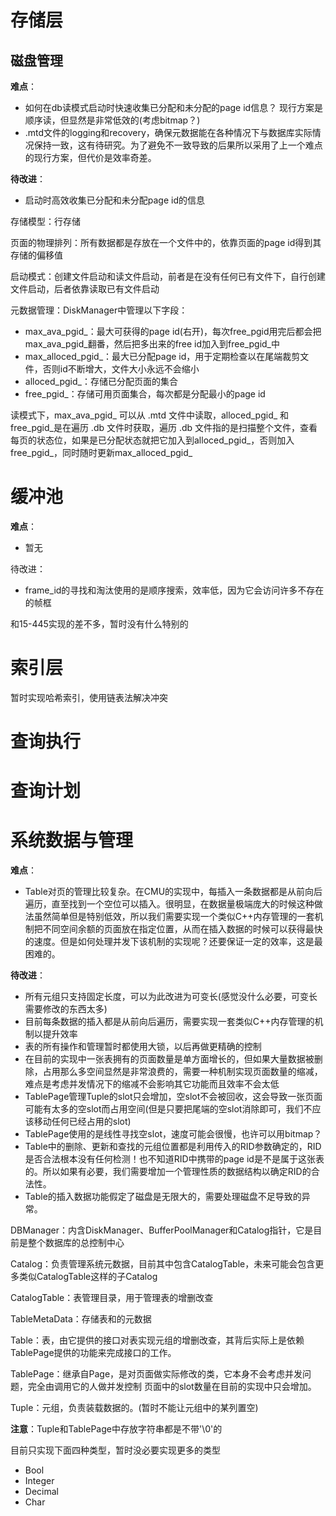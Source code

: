 # 存储层

## 磁盘管理

**难点**：
- 如何在db读模式启动时快速收集已分配和未分配的page id信息？ 现行方案是顺序读，但显然是非常低效的(考虑bitmap？)
- .mtd文件的logging和recovery，确保元数据能在各种情况下与数据库实际情况保持一致，这有待研究。为了避免不一致导致的后果所以采用了上一个难点的现行方案，但代价是效率奇差。

**待改进**：
- 启动时高效收集已分配和未分配page id的信息

存储模型：行存储

页面的物理排列：所有数据都是存放在一个文件中的，依靠页面的page id得到其存储的偏移值

启动模式：创建文件启动和读文件启动，前者是在没有任何已有文件下，自行创建文件启动，后者依靠读取已有文件启动

元数据管理：DiskManager中管理以下字段：
- max_ava_pgid_：最大可获得的page id(右开)，每次free_pgid用完后都会把max_ava_pgid_翻番，然后把多出来的free id加入到free_pgid_中
- max_alloced_pgid_：最大已分配page id，用于定期检查以在尾端裁剪文件，否则id不断增大，文件大小永远不会缩小
- alloced_pgid_：存储已分配页面的集合
- free_pgid_：存储可用页面集合，每次都是分配最小的page id

读模式下，max_ava_pgid_ 可以从 .mtd 文件中读取，alloced_pgid_ 和 free_pgid_是在遍历 .db 文件时获取，遍历 .db 文件指的是扫描整个文件，查看每页的状态位，如果是已分配状态就把它加入到alloced_pgid_，否则加入free_pgid_，同时随时更新max_alloced_pgid_

# 缓冲池

**难点**：
- 暂无

待改进：
- frame_id的寻找和淘汰使用的是顺序搜索，效率低，因为它会访问许多不存在的帧框

和15-445实现的差不多，暂时没有什么特别的

# 索引层

暂时实现哈希索引，使用链表法解决冲突

# 查询执行

# 查询计划

# 系统数据与管理

**难点**：
- Table对页的管理比较复杂。在CMU的实现中，每插入一条数据都是从前向后遍历，直至找到一个空位可以插入。很明显，在数据量极端庞大的时候这种做法虽然简单但是特别低效，所以我们需要实现一个类似C++内存管理的一套机制把不同空间余额的页面放在指定位置，从而在插入数据的时候可以获得最快的速度。但是如何处理并发下该机制的实现呢？还要保证一定的效率，这是最困难的。

**待改进**：
- 所有元组只支持固定长度，可以为此改进为可变长(感觉没什么必要，可变长需要修改的东西太多)
- 目前每条数据的插入都是从前向后遍历，需要实现一套类似C++内存管理的机制以提升效率
- 表的所有操作和管理暂时都使用大锁，以后再做更精确的控制
- 在目前的实现中一张表拥有的页面数量是单方面增长的，但如果大量数据被删除，占用那么多空间显然是非常浪费的，需要一种机制实现页面数量的缩减，难点是考虑并发情况下的缩减不会影响其它功能而且效率不会太低
- TablePage管理Tuple的slot只会增加，空slot不会被回收，这会导致一张页面可能有太多的空slot而占用空间(但是只要把尾端的空slot消除即可，我们不应该移动任何已经占用的slot)
- TablePage使用的是线性寻找空slot，速度可能会很慢，也许可以用bitmap？
- Table中的删除、更新和查找的元组位置都是利用传入的RID参数确定的，RID是否合法根本没有任何检测！也不知道RID中携带的page id是不是属于这张表的。所以如果有必要，我们需要增加一个管理性质的数据结构以确定RID的合法性。
- Table的插入数据功能假定了磁盘是无限大的，需要处理磁盘不足导致的异常。

DBManager：内含DiskManager、BufferPoolManager和Catalog指针，它是目前是整个数据库的总控制中心

Catalog：负责管理系统元数据，目前其中包含CatalogTable，未来可能会包含更多类似CatalogTable这样的子Catalog

CatalogTable：表管理目录，用于管理表的增删改查

TableMetaData：存储表和的元数据

Table：表，由它提供的接口对表实现元组的增删改查，其背后实际上是依赖TablePage提供的功能来完成接口的工作。

TablePage：继承自Page，是对页面做实际修改的类，它本身不会考虑并发问题，完全由调用它的人做并发控制
页面中的slot数量在目前的实现中只会增加。

Tuple：元组，负责装载数据的。(暂时不能让元组中的某列置空)

**注意**：Tuple和TablePage中存放字符串都是不带'\0'的

目前只实现下面四种类型，暂时没必要实现更多的类型
- Bool
- Integer
- Decimal
- Char